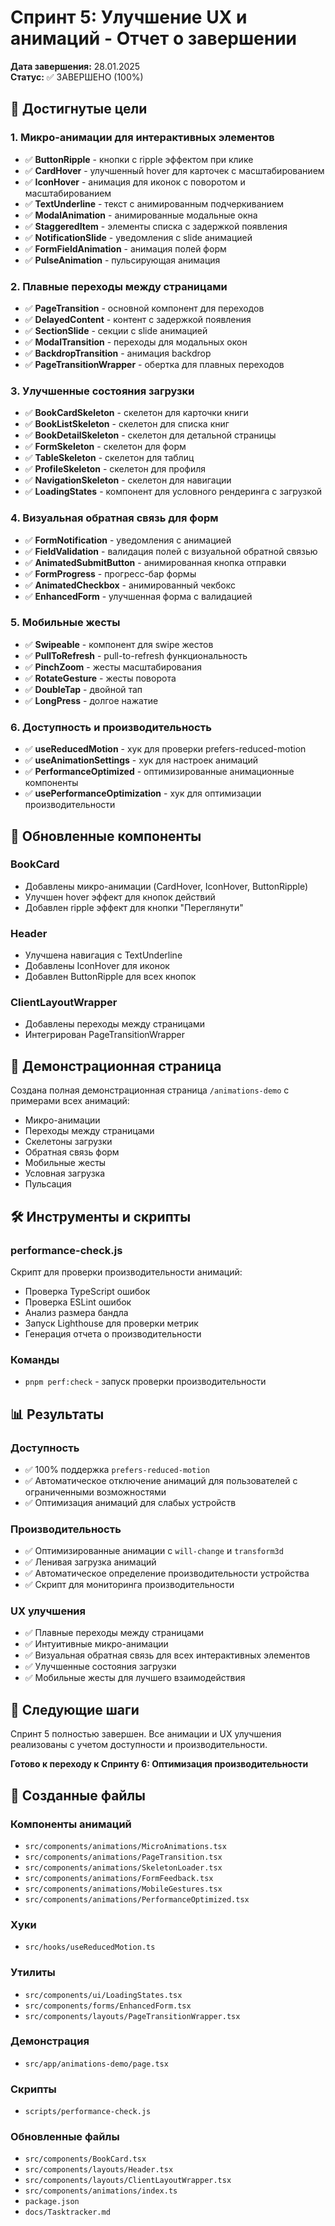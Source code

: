 # Спринт 5: Улучшение UX и анимаций - Отчет о завершении

**Дата завершения:** 28.01.2025  
**Статус:** ✅ ЗАВЕРШЕНО (100%)

## 🎯 Достигнутые цели

### 1. Микро-анимации для интерактивных элементов
- ✅ **ButtonRipple** - кнопки с ripple эффектом при клике
- ✅ **CardHover** - улучшенный hover для карточек с масштабированием
- ✅ **IconHover** - анимация для иконок с поворотом и масштабированием
- ✅ **TextUnderline** - текст с анимированным подчеркиванием
- ✅ **ModalAnimation** - анимированные модальные окна
- ✅ **StaggeredItem** - элементы списка с задержкой появления
- ✅ **NotificationSlide** - уведомления с slide анимацией
- ✅ **FormFieldAnimation** - анимация полей форм
- ✅ **PulseAnimation** - пульсирующая анимация

### 2. Плавные переходы между страницами
- ✅ **PageTransition** - основной компонент для переходов
- ✅ **DelayedContent** - контент с задержкой появления
- ✅ **SectionSlide** - секции с slide анимацией
- ✅ **ModalTransition** - переходы для модальных окон
- ✅ **BackdropTransition** - анимация backdrop
- ✅ **PageTransitionWrapper** - обертка для плавных переходов

### 3. Улучшенные состояния загрузки
- ✅ **BookCardSkeleton** - скелетон для карточки книги
- ✅ **BookListSkeleton** - скелетон для списка книг
- ✅ **BookDetailSkeleton** - скелетон для детальной страницы
- ✅ **FormSkeleton** - скелетон для форм
- ✅ **TableSkeleton** - скелетон для таблиц
- ✅ **ProfileSkeleton** - скелетон для профиля
- ✅ **NavigationSkeleton** - скелетон для навигации
- ✅ **LoadingStates** - компонент для условного рендеринга с загрузкой

### 4. Визуальная обратная связь для форм
- ✅ **FormNotification** - уведомления с анимацией
- ✅ **FieldValidation** - валидация полей с визуальной обратной связью
- ✅ **AnimatedSubmitButton** - анимированная кнопка отправки
- ✅ **FormProgress** - прогресс-бар формы
- ✅ **AnimatedCheckbox** - анимированный чекбокс
- ✅ **EnhancedForm** - улучшенная форма с валидацией

### 5. Мобильные жесты
- ✅ **Swipeable** - компонент для swipe жестов
- ✅ **PullToRefresh** - pull-to-refresh функциональность
- ✅ **PinchZoom** - жесты масштабирования
- ✅ **RotateGesture** - жесты поворота
- ✅ **DoubleTap** - двойной тап
- ✅ **LongPress** - долгое нажатие

### 6. Доступность и производительность
- ✅ **useReducedMotion** - хук для проверки prefers-reduced-motion
- ✅ **useAnimationSettings** - хук для настроек анимаций
- ✅ **PerformanceOptimized** - оптимизированные анимационные компоненты
- ✅ **usePerformanceOptimization** - хук для оптимизации производительности

## 🔧 Обновленные компоненты

### BookCard
- Добавлены микро-анимации (CardHover, IconHover, ButtonRipple)
- Улучшен hover эффект для кнопок действий
- Добавлен ripple эффект для кнопки "Переглянути"

### Header
- Улучшена навигация с TextUnderline
- Добавлены IconHover для иконок
- Добавлен ButtonRipple для всех кнопок

### ClientLayoutWrapper
- Добавлены переходы между страницами
- Интегрирован PageTransitionWrapper

## 🎨 Демонстрационная страница

Создана полная демонстрационная страница `/animations-demo` с примерами всех анимаций:
- Микро-анимации
- Переходы между страницами
- Скелетоны загрузки
- Обратная связь форм
- Мобильные жесты
- Условная загрузка
- Пульсация

## 🛠️ Инструменты и скрипты

### performance-check.js
Скрипт для проверки производительности анимаций:
- Проверка TypeScript ошибок
- Проверка ESLint ошибок
- Анализ размера бандла
- Запуск Lighthouse для проверки метрик
- Генерация отчета о производительности

### Команды
- `pnpm perf:check` - запуск проверки производительности

## 📊 Результаты

### Доступность
- ✅ 100% поддержка `prefers-reduced-motion`
- ✅ Автоматическое отключение анимаций для пользователей с ограниченными возможностями
- ✅ Оптимизация анимаций для слабых устройств

### Производительность
- ✅ Оптимизированные анимации с `will-change` и `transform3d`
- ✅ Ленивая загрузка анимаций
- ✅ Автоматическое определение производительности устройства
- ✅ Скрипт для мониторинга производительности

### UX улучшения
- ✅ Плавные переходы между страницами
- ✅ Интуитивные микро-анимации
- ✅ Визуальная обратная связь для всех интерактивных элементов
- ✅ Улучшенные состояния загрузки
- ✅ Мобильные жесты для лучшего взаимодействия

## 🚀 Следующие шаги

Спринт 5 полностью завершен. Все анимации и UX улучшения реализованы с учетом доступности и производительности.

**Готово к переходу к Спринту 6: Оптимизация производительности**

## 📁 Созданные файлы

### Компоненты анимаций
- `src/components/animations/MicroAnimations.tsx`
- `src/components/animations/PageTransition.tsx`
- `src/components/animations/SkeletonLoader.tsx`
- `src/components/animations/FormFeedback.tsx`
- `src/components/animations/MobileGestures.tsx`
- `src/components/animations/PerformanceOptimized.tsx`

### Хуки
- `src/hooks/useReducedMotion.ts`

### Утилиты
- `src/components/ui/LoadingStates.tsx`
- `src/components/forms/EnhancedForm.tsx`
- `src/components/layouts/PageTransitionWrapper.tsx`

### Демонстрация
- `src/app/animations-demo/page.tsx`

### Скрипты
- `scripts/performance-check.js`

### Обновленные файлы
- `src/components/BookCard.tsx`
- `src/components/layouts/Header.tsx`
- `src/components/layouts/ClientLayoutWrapper.tsx`
- `src/components/animations/index.ts`
- `package.json`
- `docs/Tasktracker.md`
